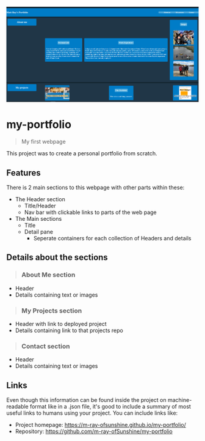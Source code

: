 


![Logo of the project](./assets/images/portfolio.png)

# my-portfolio
> My first webpage

This project was to create a personal portfolio from scratch. 



## Features

There is 2 main sections to this webpage with other parts within these:
  * The Header section
    * Title/Header
    * Nav bar with clickable links to parts of the web page
  * The Main sections
    * Title 
    * Detail pane
      * Seperate containers for each collection of Headers and details

## Details about the sections

> ### About Me section
  * Header
  * Details containing text or images

> ### My Projects section
  * Header with link to deployed project
  * Details containing link to that projects repo

> ### Contact section
  * Header
  * Details containing text or images



## Links

Even though this information can be found inside the project on machine-readable
format like in a .json file, it's good to include a summary of most useful
links to humans using your project. You can include links like:

- Project homepage: https://m-ray-ofsunshine.github.io/my-portfolio/
- Repository: https://github.com/m-ray-ofSunshine/my-portfolio



